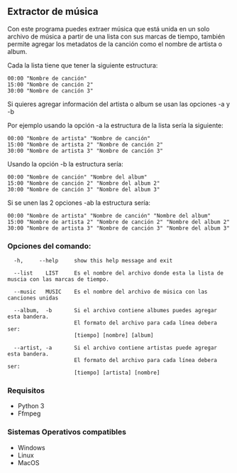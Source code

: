 ## Extractor de música
Con este programa puedes extraer música que está unida en un solo archivo de música a partir de una lista con sus marcas de tiempo,
también permite agregar los metadatos de la canción como el nombre de artista o album.

Cada la lista tiene que tener la siguiente estructura:
``` 
00:00 "Nombre de canción"
15:00 "Nombre de canción 2"
30:00 "Nombre de canción 3"
```

Si quieres agregar información del artista o album se usan las opciones -a y -b

Por ejemplo usando la opción -a la estructura de la lista sería la siguiente:

``` 
00:00 "Nombre de artista" "Nombre de canción"
15:00 "Nombre de artista 2" "Nombre de canción 2"
30:00 "Nombre de artista 3" "Nombre de canción 3"
```

Usando la opción -b la estructura sería: 


``` 
00:00 "Nombre de canción" "Nombre del album" 
15:00 "Nombre de canción 2" "Nombre del album 2" 
30:00 "Nombre de canción 3" "Nombre del album 3" 
```

Si se unen las 2 opciones -ab la estructura sería:

``` 
00:00 "Nombre de artista" "Nombre de canción" "Nombre del album" 
15:00 "Nombre de artista 2" "Nombre de canción 2" "Nombre del album 2" 
30:00 "Nombre de artista 3" "Nombre de canción 3" "Nombre del album 3" 
```

### Opciones del comando:
```
  -h,     --help     show this help message and exit
  
  --list    LIST     Es el nombre del archivo donde esta la lista de muscia con las marcas de tiempo.
  
  --music   MUSIC    Es el nombre del archivo de música con las canciones unidas
  
  --album,  -b       Si el archivo contiene albumes puedes agregar esta bandera. 
                     El formato del archivo para cada línea debera ser: 
                     [tiempo] [nombre] [album]
                     
  --artist, -a       Si el archivo contiene artistas puede agregar esta bandera. 
                     El formato del archivo para cada línea debera ser: 
                     [tiempo] [artista] [nombre]
```

### Requisitos
- Python 3
- Ffmpeg

### Sistemas Operativos compatibles
- Windows
- Linux
- MacOS


